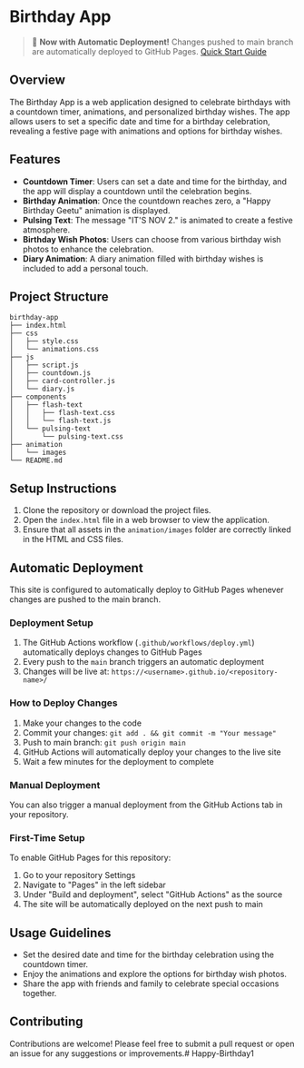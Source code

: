 # Birthday App

> 🚀 **Now with Automatic Deployment!** Changes pushed to main branch are automatically deployed to GitHub Pages. [Quick Start Guide](QUICK_START.md)

## Overview
The Birthday App is a web application designed to celebrate birthdays with a countdown timer, animations, and personalized birthday wishes. The app allows users to set a specific date and time for a birthday celebration, revealing a festive page with animations and options for birthday wishes.

## Features
- **Countdown Timer**: Users can set a date and time for the birthday, and the app will display a countdown until the celebration begins.
- **Birthday Animation**: Once the countdown reaches zero, a "Happy Birthday Geetu" animation is displayed.
- **Pulsing Text**: The message "IT'S NOV 2." is animated to create a festive atmosphere.
- **Birthday Wish Photos**: Users can choose from various birthday wish photos to enhance the celebration.
- **Diary Animation**: A diary animation filled with birthday wishes is included to add a personal touch.

## Project Structure
```
birthday-app
├── index.html
├── css
│   ├── style.css
│   └── animations.css
├── js
│   ├── script.js
│   ├── countdown.js
│   ├── card-controller.js
│   └── diary.js
├── components
│   ├── flash-text
│   │   ├── flash-text.css
│   │   └── flash-text.js
│   └── pulsing-text
│       └── pulsing-text.css
├── animation
│   └── images
└── README.md
```

## Setup Instructions
1. Clone the repository or download the project files.
2. Open the `index.html` file in a web browser to view the application.
3. Ensure that all assets in the `animation/images` folder are correctly linked in the HTML and CSS files.

## Automatic Deployment

This site is configured to automatically deploy to GitHub Pages whenever changes are pushed to the main branch.

### Deployment Setup
1. The GitHub Actions workflow (`.github/workflows/deploy.yml`) automatically deploys changes to GitHub Pages
2. Every push to the `main` branch triggers an automatic deployment
3. Changes will be live at: `https://<username>.github.io/<repository-name>/`

### How to Deploy Changes
1. Make your changes to the code
2. Commit your changes: `git add . && git commit -m "Your message"`
3. Push to main branch: `git push origin main`
4. GitHub Actions will automatically deploy your changes to the live site
5. Wait a few minutes for the deployment to complete

### Manual Deployment
You can also trigger a manual deployment from the GitHub Actions tab in your repository.

### First-Time Setup
To enable GitHub Pages for this repository:
1. Go to your repository Settings
2. Navigate to "Pages" in the left sidebar
3. Under "Build and deployment", select "GitHub Actions" as the source
4. The site will be automatically deployed on the next push to main

## Usage Guidelines
- Set the desired date and time for the birthday celebration using the countdown timer.
- Enjoy the animations and explore the options for birthday wish photos.
- Share the app with friends and family to celebrate special occasions together.

## Contributing
Contributions are welcome! Please feel free to submit a pull request or open an issue for any suggestions or improvements.#   H a p p y - B i r t h d a y 1 
 
 
